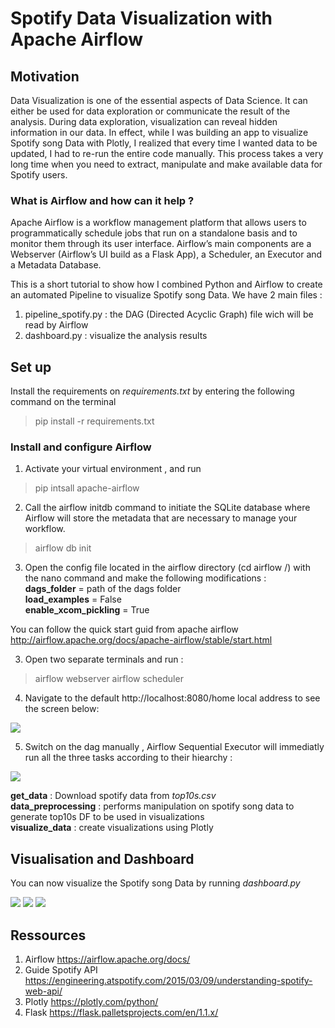 # Spotify Data Visualization with Apache Airflow

## Motivation

Data Visualization is one of the essential aspects of Data Science. It can either be used for data exploration or communicate the result of the analysis. During data exploration, visualization can reveal hidden information in our data. 
In effect, while I was building an app to visualize Spotify song Data with Plotly, I realized that every time I wanted data to be updated, I had to re-run the entire code manually. This process takes a very long time when you need to extract, manipulate and make available data for Spotify users.

### What is Airflow and how can it help ?
Apache Airflow is a workflow management platform that allows users to programmatically schedule jobs that run on a standalone basis and to monitor them through its user interface. Airflow’s main components are a Webserver (Airflow’s UI build as a Flask App), a Scheduler, an Executor and a Metadata Database.


This is a short tutorial to show how I combined Python and Airflow to create an automated Pipeline to visualize Spotify song Data. We have 2 main files :
1. pipeline_spotify.py : the DAG (Directed Acyclic Graph) file wich will be read by Airflow
2. dashboard.py  : visualize the analysis results

## Set up 
Install the requirements on *requirements.txt* by entering the following command on the terminal
> pip  install -r requirements.txt

### Install and configure Airflow 

1. Activate your virtual environment , and run 
> pip intsall apache-airflow 
2. Call the airflow initdb command to initiate the SQLite database where Airflow will store the metadata that are necessary to manage your workflow.
> airflow db init
3. Open the config file located in the airflow directory (cd airflow /) with the nano command and make the following modifications :<br/>
 **dags_folder** = path of the dags folder <br/>
 **load_examples** = False <br/>
 **enable_xcom_pickling** = True<br/>

You can follow the quick start guid from apache airflow http://airflow.apache.org/docs/apache-airflow/stable/start.html

3. Open two separate terminals and run :
> airflow webserver 
> airflow scheduler 

4. Navigate to the default http://localhost:8080/home local address to see the screen below:

![](https://github.com/amghita/VizSpotifyData/blob/main/img/spotify4.PNG)

5. Switch on the dag manually , Airflow Sequential Executor will immediatly run all the three tasks according to their hiearchy :

![](https://github.com/amghita/VizSpotifyData/blob/main/img/Spotify5.PNG)


**get_data** : Download spotify data from *top10s.csv* <br/>
**data_preprocessing** : performs manipulation on spotify song data to generate top10s DF to be used in visualizations<br/>
**visualize_data** : create visualizations using Plotly <br/>


## Visualisation and Dashboard

You can now visualize the Spotify song Data by running *dashboard.py*

![](https://github.com/amghita/VizSpotifyData/blob/main/img/spotify1.PNG)
![](https://github.com/amghita/VizSpotifyData/blob/main/img/Spotify2.PNG)
![](https://github.com/amghita/VizSpotifyData/blob/main/img/Spotify3.PNG)




## Ressources 

1. Airflow https://airflow.apache.org/docs/
2. Guide Spotify API  https://engineering.atspotify.com/2015/03/09/understanding-spotify-web-api/
3. Plotly  https://plotly.com/python/
4. Flask  https://flask.palletsprojects.com/en/1.1.x/
